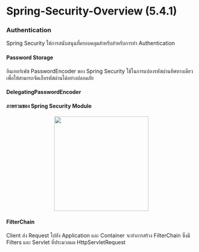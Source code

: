 # Spring-Security-Overview (5.4.1)

### Authentication

Spring Security ให้การสนับสนุนที่ครอบคลุมสำหรับสำหรับการทำ Authentication

#### Password Storage

อินเทอร์เฟซ PasswordEncoder ของ Spring Security ใช้ในการแปลงรหัสผ่านทิศทางเดียว เพื่อให้สามารถจัดเก็บรหัสผ่านได้อย่างปลอดภัย

#### DelegatingPasswordEncoder

#### ภาพรวมของ Spring Security Module

<p align="center">
  <img src="https://user-images.githubusercontent.com/15135199/95062787-a3504d80-0727-11eb-92a9-90e12434b9f8.png" width="250">
</p>

 #### FilterChain
 
 Client ส่ง Request ไปยัง Application และ Container จะทำการสร้าง FilterChain ซึ่งมี Filters และ Servlet ที่ประมวลผล HttpServletRequest 
 
